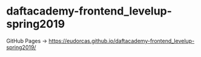 # daftacademy-frontend_levelup-spring2019

GitHub Pages -> https://eudorcas.github.io/daftacademy-frontend_levelup-spring2019/
